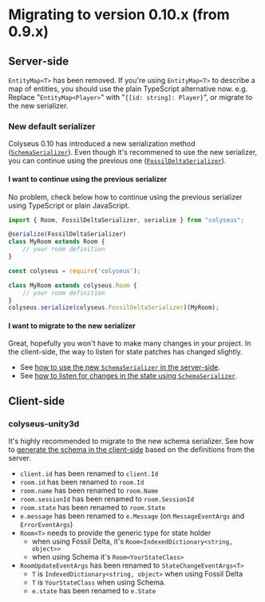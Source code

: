 # Migrating to version 0.10.x (from 0.9.x)

## Server-side

`EntityMap<T>` has been removed. If you're using `EntityMap<T>` to describe a map of entities, you should use the plain TypeScript alternative now. e.g. Replace "`EntityMap<Player>`" with "`{[id: string]: Player}`", or migrate to the new serializer.

### New default serializer

Colyseus 0.10 has introduced a new serialization method ([`SchemaSerializer`](/state/schema/)). Even though it's recommened to use the new serializer, you can continue using the previous one ([`FossilDeltaSerializer`](/state/fossil-delta/)).

#### I want to continue using the previous serializer

No problem, check below how to continue using the previous serializer using TypeScript or plain JavaScript.

```javascript fct_label="TypeScript"
import { Room, FossilDeltaSerializer, serialize } from "colyseus";

@serialize(FossilDeltaSerializer)
class MyRoom extends Room {
    // your room definition
}
```

```javascript fct_label="JavaScript"
const colyseus = require('colyseus');

class MyRoom extends colyseus.Room {
    // your room definition
}
colyseus.serialize(colyseus.FossilDeltaSerializer)(MyRoom);
```

#### I want to migrate to the new serializer

Great, hopefully you won't have to make many changes in your project. In the client-side, the way to listen for state patches has changed slightly.

- See [how to use the new `SchemaSerializer` in the server-side](/state/schema/#server-side).
- See [how to listen for changes in the state using `SchemaSerializer`](/state/schema/#client-side).

## Client-side

### colyseus-unity3d

It's highly recommended to migrate to the new schema serializer. See how to [generate the schema in the client-side](/state/schema/#client-side-schema-generation) based on the definitions from the server.

- `client.id` has been renamed to `client.Id`
- `room.id` has been renamed to `room.Id`
- `room.name` has been renamed to `room.Name`
- `room.sessionId` has been renamed to `room.SessionId`
- `room.state` has been renamed to `room.State`
- `e.message` has been renamed to `e.Message` (on `MessageEventArgs` and `ErrorEventArgs`)
- `Room<T>` needs to provide the generic type for state holder
    - when using Fossil Delta, it's `Room<IndexedDictionary<string, object>>`
    - when using Schema it's `Room<YourStateClass>`
- `RoomUpdateEventArgs` has been renamed to `StateChangeEventArgs<T>`
    - `T` is `IndexedDictionary<string, object>` when using Fossil Delta
    - `T` is `YourStateClass` when using Schema.
    - `e.state` has been renamed to `e.State`

